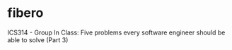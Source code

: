 # fibero
ICS314 - Group In Class: Five problems every software engineer should be able to solve (Part 3)
